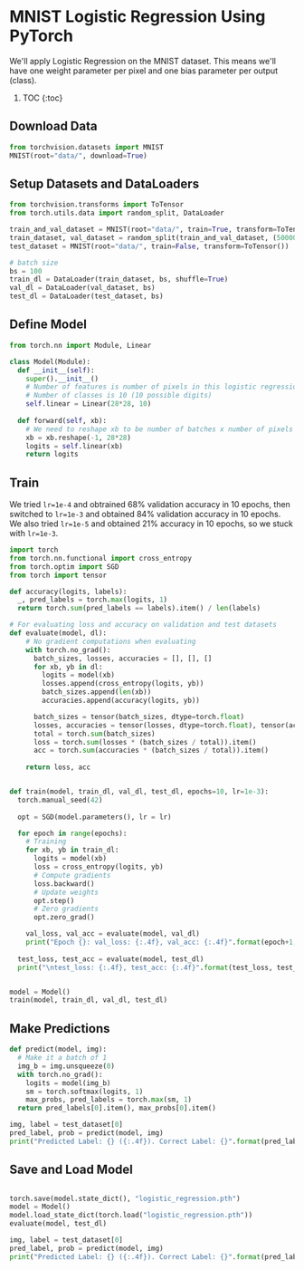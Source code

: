 # MNIST Logistic Regression Using PyTorch

We'll apply Logistic Regression on the MNIST dataset. This means we'll have one weight parameter per pixel and one bias parameter per output (class).

1. TOC
{:toc}

## Download Data

~~~python
from torchvision.datasets import MNIST
MNIST(root="data/", download=True)
~~~

## Setup Datasets and DataLoaders

~~~python
from torchvision.transforms import ToTensor
from torch.utils.data import random_split, DataLoader

train_and_val_dataset = MNIST(root="data/", train=True, transform=ToTensor())
train_dataset, val_dataset = random_split(train_and_val_dataset, (50000, 10000))
test_dataset = MNIST(root="data/", train=False, transform=ToTensor())

# batch size
bs = 100
train_dl = DataLoader(train_dataset, bs, shuffle=True)
val_dl = DataLoader(val_dataset, bs)
test_dl = DataLoader(test_dataset, bs)
~~~

## Define Model

~~~python
from torch.nn import Module, Linear

class Model(Module):
  def __init__(self):
    super().__init__()
    # Number of features is number of pixels in this logistic regression model
    # Number of classes is 10 (10 possible digits)
    self.linear = Linear(28*28, 10)
  
  def forward(self, xb):
    # We need to reshape xb to be number of batches x number of pixels
    xb = xb.reshape(-1, 28*28)
    logits = self.linear(xb)
    return logits
~~~

## Train

We tried `lr=1e-4` and obtrained 68% validation accuracy in 10 epochs, then switched to `lr=1e-3` and obtained 84% validation accuracy in 10 epochs.
We also tried `lr=1e-5` and obtained 21% accuracy in 10 epochs, so we stuck with `lr=1e-3`.

~~~python
import torch
from torch.nn.functional import cross_entropy
from torch.optim import SGD
from torch import tensor

def accuracy(logits, labels):
  _, pred_labels = torch.max(logits, 1)
  return torch.sum(pred_labels == labels).item() / len(labels)

# For evaluating loss and accuracy on validation and test datasets
def evaluate(model, dl):
    # No gradient computations when evaluating
    with torch.no_grad():
      batch_sizes, losses, accuracies = [], [], []
      for xb, yb in dl:
        logits = model(xb)
        losses.append(cross_entropy(logits, yb))
        batch_sizes.append(len(xb))
        accuracies.append(accuracy(logits, yb))

      batch_sizes = tensor(batch_sizes, dtype=torch.float)
      losses, accuracies = tensor(losses, dtype=torch.float), tensor(accuracies, dtype=torch.float)
      total = torch.sum(batch_sizes)
      loss = torch.sum(losses * (batch_sizes / total)).item()
      acc = torch.sum(accuracies * (batch_sizes / total)).item()
    
    return loss, acc


def train(model, train_dl, val_dl, test_dl, epochs=10, lr=1e-3):
  torch.manual_seed(42)
  
  opt = SGD(model.parameters(), lr = lr)

  for epoch in range(epochs):
    # Training
    for xb, yb in train_dl:
      logits = model(xb)
      loss = cross_entropy(logits, yb)
      # Compute gradients
      loss.backward()
      # Update weights
      opt.step()
      # Zero gradients
      opt.zero_grad()

    val_loss, val_acc = evaluate(model, val_dl)
    print("Epoch {}: val_loss: {:.4f}, val_acc: {:.4f}".format(epoch+1, val_loss, val_acc))
    
  test_loss, test_acc = evaluate(model, test_dl)
  print("\ntest_loss: {:.4f}, test_acc: {:.4f}".format(test_loss, test_acc))


model = Model()
train(model, train_dl, val_dl, test_dl)

~~~

## Make Predictions

~~~python
def predict(model, img):
  # Make it a batch of 1
  img_b = img.unsqueeze(0)
  with torch.no_grad():
    logits = model(img_b)
    sm = torch.softmax(logits, 1)
    max_probs, pred_labels = torch.max(sm, 1)
  return pred_labels[0].item(), max_probs[0].item()

img, label = test_dataset[0]
pred_label, prob = predict(model, img)
print("Predicted Label: {} ({:.4f}). Correct Label: {}".format(pred_label, prob, label))

~~~

## Save and Load Model

~~~python

torch.save(model.state_dict(), "logistic_regression.pth")
model = Model()
model.load_state_dict(torch.load("logistic_regression.pth"))
evaluate(model, test_dl)

img, label = test_dataset[0]
pred_label, prob = predict(model, img)
print("Predicted Label: {} ({:.4f}). Correct Label: {}".format(pred_label, prob, label))
~~~
